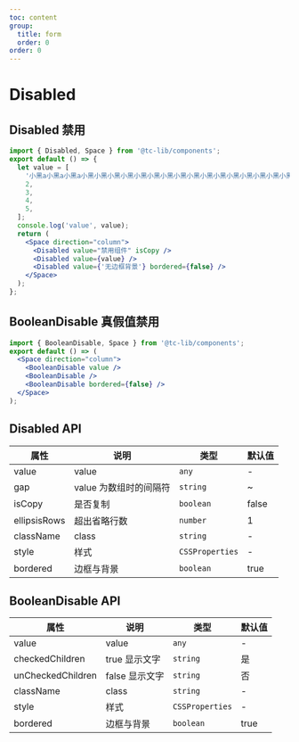 ```yaml
---
toc: content
group:
  title: form
  order: 0
order: 0
---
```


# Disabled

## Disabled 禁用

```jsx
import { Disabled, Space } from '@tc-lib/components';
export default () => {
  let value = [
    '小黑a小黑a小黑a小黑小黑小黑小黑小黑小黑小黑小黑小黑小黑小黑小黑小黑小黑小黑小黑小黑小黑小黑小黑小黑小黑小黑小黑小黑小黑小黑',
    2,
    3,
    4,
    5,
  ];
  console.log('value', value);
  return (
    <Space direction="column">
      <Disabled value="禁用组件" isCopy />
      <Disabled value={value} />
      <Disabled value={'无边框背景'} bordered={false} />
    </Space>
  );
};
```

<!-- <code src="./demo/Disabled.tsx"></code> -->

## BooleanDisable 真假值禁用

```jsx
import { BooleanDisable, Space } from '@tc-lib/components';
export default () => (
  <Space direction="column">
    <BooleanDisable value />
    <BooleanDisable />
    <BooleanDisable bordered={false} />
  </Space>
);
```

<!-- <code src="./demo/Disabled.tsx"></code> -->

## Disabled API

| 属性         | 说明                   | 类型            | 默认值 |
| ------------ | ---------------------- | --------------- | ------ |
| value        | value                  | `any`           | -      |
| gap          | value 为数组时的间隔符 | `string`        | ~      |
| isCopy       | 是否复制               | `boolean`       | false  |
| ellipsisRows | 超出省略行数           | `number`        | 1      |
| className    | class                  | `string`        | -      |
| style        | 样式                   | `CSSProperties` | -      |
| bordered     | 边框与背景             | `boolean`       | true   |

## BooleanDisable API

| 属性              | 说明           | 类型            | 默认值 |
| ----------------- | -------------- | --------------- | ------ |
| value             | value          | `any`           | -      |
| checkedChildren   | true 显示文字  | `string`        | 是     |
| unCheckedChildren | false 显示文字 | `string`        | 否     |
| className         | class          | `string`        | -      |
| style             | 样式           | `CSSProperties` | -      |
| bordered          | 边框与背景     | `boolean`       | true   |
